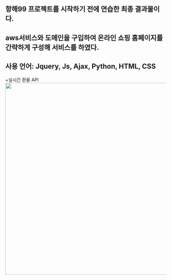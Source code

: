 ## 항해99 프로젝트를 시작하기 전에 연습한 최종 결과물이다.
## aws서비스와 도메인을 구입하여 온라인 쇼핑 홈페이지를 간략하게 구성해 서비스를 하였다.
## 사용 언어: Jquery, Js, Ajax, Python, HTML, CSS
+실시간 환율 API
<img src="https://user-images.githubusercontent.com/58503562/132932823-f3df08c6-a758-4e64-9c0c-91f1ef0a5275.PNG" width="1000" height="600">
